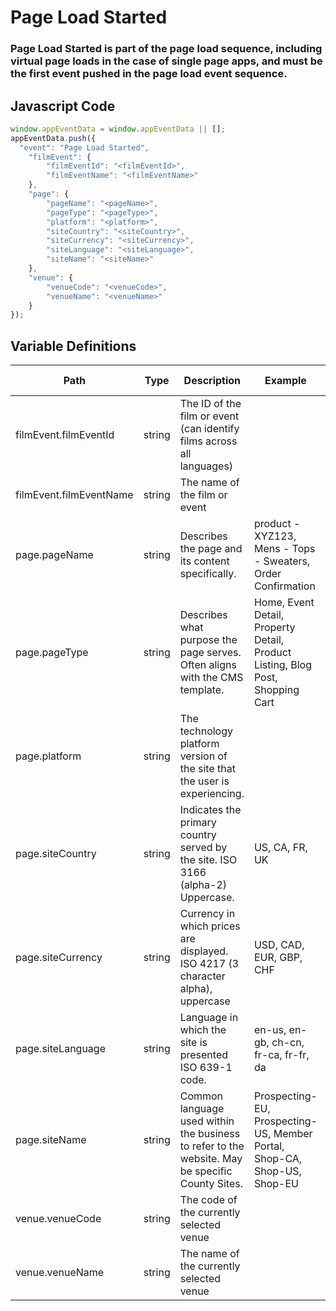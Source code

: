 # Page Load Started

### Page Load Started is part of the page load sequence, including virtual page loads in the case of single page apps, and must be the first event pushed in the page load event sequence.

## Javascript Code
```js
window.appEventData = window.appEventData || [];
appEventData.push({
  "event": "Page Load Started",
    "filmEvent": {
        "filmEventId": "<filmEventId>",
        "filmEventName": "<filmEventName>"
    },
    "page": {
        "pageName": "<pageName>",
        "pageType": "<pageType>",
        "platform": "<platform>",
        "siteCountry": "<siteCountry>",
        "siteCurrency": "<siteCurrency>",
        "siteLanguage": "<siteLanguage>",
        "siteName": "<siteName>"
    },
    "venue": {
        "venueCode": "<venueCode>",
        "venueName": "<venueName>"
    }
});
```

## Variable Definitions

|Path|Type|Description|Example|Pattern|Min Length|Max Length|Minimum|Maximum|Multiple Of|
| --- | --- | --- | --- | --- | --- | --- | --- | --- | --- |
|filmEvent.filmEventId|string|The ID of the film or event \(can identify films across all languages\)||||||||
|filmEvent.filmEventName|string|The name of the film or event||||||||
|page.pageName|string|Describes the page and its content specifically. |product - XYZ123, Mens - Tops - Sweaters, Order Confirmation|||||||
|page.pageType|string|Describes what purpose the page serves. Often aligns with the CMS template.|Home, Event Detail, Property Detail, Product Listing, Blog Post, Shopping Cart|||||||
|page.platform|string|The technology platform version of the site that the user is experiencing.||||||||
|page.siteCountry|string|Indicates the primary country served by the site. ISO 3166 \(alpha-2\) Uppercase.|US, CA, FR, UK|^[A-Z]{2}$||||||
|page.siteCurrency|string|Currency in which prices are displayed.  ISO 4217 \(3 character alpha\), uppercase|USD, CAD, EUR, GBP, CHF|^[A-Z]{3}$||||||
|page.siteLanguage|string|Language in which the site is presented ISO 639-1 code. |en-us, en-gb, ch-cn, fr-ca, fr-fr, da|^[a-z]{2}([-]{1}[a-z]{2}){0,1}$||||||
|page.siteName|string|Common language used within the business to refer to the website. May be specific County Sites.|Prospecting-EU, Prospecting-US, Member Portal, Shop-CA, Shop-US, Shop-EU|||||||
|venue.venueCode|string|The code of the currently selected venue||||||||
|venue.venueName|string|The name of the currently selected venue||||||||




